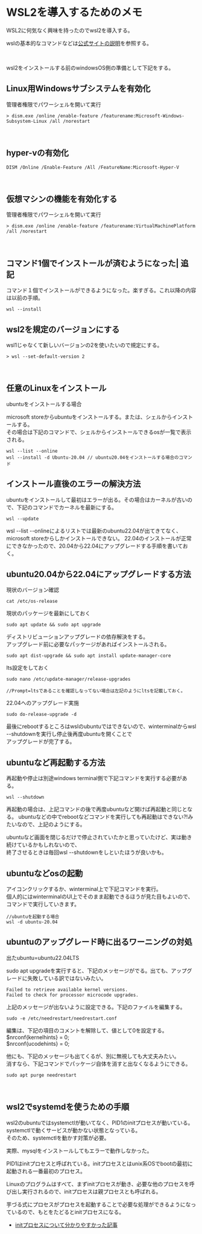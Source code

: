# WSL2を導入するためのメモ

WSL2に何気なく興味を持ったのでwsl2を導入する。  

wslの基本的なコマンドなどは[公式サイトの説明](https://learn.microsoft.com/ja-jp/windows/wsl/basic-commands)を参照する。

<br />

wsl2をインストールする前のwindowsOS側の準備として下記をする。

## Linux用Windowsサブシステムを有効化

管理者権限でパワーシェルを開いて実行

```
> dism.exe /online /enable-feature /featurename:Microsoft-Windows-Subsystem-Linux /all /norestart
```

<br />

## hyper-vの有効化

```
DISM /Online /Enable-Feature /All /FeatureName:Microsoft-Hyper-V
```

<br />

## 仮想マシンの機能を有効化する

管理者権限でパワーシェルを開いて実行

```
> dism.exe /online /enable-feature /featurename:VirtualMachinePlatform /all /norestart
```

<br />

## コマンド1個でインストールが済むようになった| 追記

コマンド１個でインストールができるようになった。楽すぎる。これ以降の内容は以前の手順。

```
wsl --install
```


## wsl2を規定のバージョンにする

wsl1じゃなくて新しいバージョンの2を使いたいので規定にする。

```
> wsl --set-default-version 2
```

<br />

## 任意のLinuxをインストール

ubuntuをインストールする場合

microsoft storeからubuntuをインストールする。または、シェルからインストールする。  
その場合は下記のコマンドで、シェルからインストールできるosが一覧で表示される。

```
wsl --list --online
wsl --install -d Ubuntu-20.04 // ubuntu20.04をインストールする場合のコマンド
```

## インストール直後のエラーの解決方法

ubuntuをインストールして最初はエラーが出る。その場合はカーネルが古いので、下記のコマンドでカーネルを最新にする。

```
wsl --update
```

wsl --list --onlineによるリストでは最新のubuntu22.04が出てきてなく、microsoft storeからしかインストールできない。
22.04のインストールが正常にできなかったので、20.04から22.04にアップグレードする手順を書いておく。

## ubuntu20.04から22.04にアップグレードする方法

現状のバージョン確認

```
cat /etc/os-release
```

現状のパッケージを最新にしておく

```
sudo apt update && sudo apt upgrade
```

ディストリビューションアップグレードの依存解決をする。  
アップグレード前に必要なパッケージがあればインストールされる。

```
sudo apt dist-upgrade && sudo apt install update-manager-core
```


lts設定をしておく

```
sudo nano /etc/update-manager/release-upgrades

//Prompt=ltsであることを確認しなってない場合は左記のようにltsを記載しておく。
```

22.04へのアップグレード実施

```
sudo do-release-upgrade -d
```

最後にrebootするところはwslのubuntuではできないので、winterminalからwsl --shutdownを実行し停止後再度ubuntuを開くことで  
アップグレードが完了する。

## ubuntuなど再起動する方法

再起動や停止は別途windows terminal側で下記コマンドを実行する必要がある。

```
wsl --shutdown
```

再起動の場合は、上記コマンドの後で再度ubuntuなど開けば再起動と同じとなる。
ubuntuなどの中でrebootなどコマンドを実行しても再起動はできない?!みたいなので、上記のようにする。

ubuntuなど画面を閉じるだけで停止されていたかと思っていたけど、実は動き続けているかもしれないので、  
終了させるときは毎回wsl --shutdownをしといたほうが良いかも。

## ubuntuなどosの起動

アイコンクリックするか、winterminal上で下記コマンドを実行。  
個人的にはwinterminalのUI上でそのまま起動できるほうが見た目もよいので、コマンドで実行していきます。

```
//ubuntuを起動する場合
wsl -d ubuntu-20.04
```

## ubuntuのアップグレード時に出るワーニングの対処

出たubuntu=ubuntu22.04LTS

sudo apt upgradeを実行すると、下記のメッセージがでる。出ても、アップグレードに失敗している訳ではないみたい。

```
Failed to retrieve available kernel versions.
Failed to check for processor microcode upgrades.
```

上記のメッセージが出ないように設定できる。下記のファイルを編集する。

```
sudo -e /etc/needrestart/needrestart.conf
```

編集は、下記の項目のコメントを解除して、値として0を設定する。  
$nrconf{kernelhints} = 0;  
$nrconf{ucodehints} = 0;  

他にも、下記のメッセージも出てくるが、別に無視しても大丈夫みたい。  
消すなら、下記コマンドでパッケージ自体を消すと出なくなるようにできる。

```
sudo apt purge needrestart
```

<br />

## wsl2でsystemdを使うための手順

wsl2のubuntuではsystemctlが動いてなく、PID1のinitプロセスが動いている。systemctlで動くサービスが動かない状態となっている。  
そのため、systemctlを動かす対策が必要。

実際、mysqlをインストールしてもエラーで動作しなかった。

PID1はinitプロセスと呼ばれている。initプロセスとはunix系OSでbootの最初に起動される一番最初のプロセス。

Linuxのプログラムはすべて、まずinitプロセスが動き、必要な他のプロセスを呼び出し実行されるので、initプロセスは親プロセスとも呼ばれる。

芋づる式にプロセスがプロセスを起動することで必要な処理ができるようになっているので、もとをたどるとinitプロセスになる。

- [initプロセスについて分かりやすかった記事](https://atmarkit.itmedia.co.jp/ait/articles/0204/02/news002.html)




